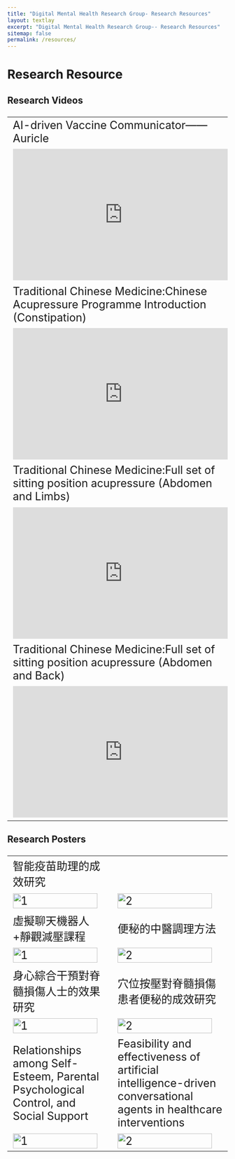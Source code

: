 ```yaml
---
title: "Digital Mental Health Research Group- Research Resources"
layout: textlay
excerpt: "Digital Mental Health Research Group-- Research Resources"
sitemap: false
permalink: /resources/
---
```


# Research Resource

## Research Videos

<style scoped>
table {
  font-size: 25px;
}
</style>

<table>
   <tr>
      <td>
         AI-driven Vaccine Communicator——Auricle    
      </td>
      <td>
         Spinal Cord Injury Exercises 
      </td>
   </tr>
   <tr>
      <td style="padding-right:10px;">
         <iframe width="500px" height="300px" src="https://www.youtube.com/embed/BLwYI15MzEE" frameborder="0" allow="accelerometer; autoplay; clipboard-write; encrypted-media; gyroscope; picture-in-picture" allowfullscreen></iframe>
      </td>
      <td style="padding-right:10px;">
         <iframe width="500px" height="300px" src="https://www.youtube.com/embed/zxGHR84AUjw" frameborder="0" allow="accelerometer; autoplay; clipboard-write; encrypted-media; gyroscope; picture-in-picture" allowfullscreen></iframe>
      </td>
   </tr>
   <tr>
      <td>
         Traditional Chinese Medicine:Chinese Acupressure Programme Introduction (Constipation)    
      </td>
      <td>
         中醫學：中醫穴位按壓手法介紹（便秘）
      </td>
   </tr>
   <tr>
      <td style="padding-right:10px;">
         <iframe width="500px" height="300px" src="https://www.youtube.com/embed/ImZCn3zD9-k" frameborder="0" allow="accelerometer; autoplay; clipboard-write; encrypted-media; gyroscope; picture-in-picture" allowfullscreen></iframe>
      </td>
      <td style="padding-right:10px;">
         <iframe width="500px" height="300px" src="https://www.youtube.com/embed/O4IbUtrbtV8" frameborder="0" allow="accelerometer; autoplay; clipboard-write; encrypted-media; gyroscope; picture-in-picture" allowfullscreen></iframe>
      </td>
   </tr>
   <tr>
      <td>
         Traditional Chinese Medicine:Full set of sitting position acupressure (Abdomen and Limbs)   
      </td>
      <td>
         中醫學：整套平臥位穴位按摩流程
      </td>
   </tr>
   <tr>
      <td style="padding-right:10px;">
         <iframe width="500px" height="300px" src="https://www.youtube.com/embed/Mynn1VStUMQ" frameborder="0" allow="accelerometer; autoplay; clipboard-write; encrypted-media; gyroscope; picture-in-picture" allowfullscreen></iframe>
      </td>
      <td style="padding-right:10px;">
         <iframe width="500px" height="300px" src="https://www.youtube.com/embed/AM7z0TH3-Fo" frameborder="0" allow="accelerometer; autoplay; clipboard-write; encrypted-media; gyroscope; picture-in-picture" allowfullscreen></iframe>
      </td>
   </tr>
   <tr>
      <td>
         Traditional Chinese Medicine:Full set of sitting position acupressure (Abdomen and Back)   
      </td>
      <td>
         中醫學：整套正坐位穴位按摩流程
      </td>
   </tr>
   <tr>
      <td style="padding-right:10px;">
         <iframe width="500px" height="300px" src="https://www.youtube.com/embed/8EjnVK0Np90" frameborder="0" allow="accelerometer; autoplay; clipboard-write; encrypted-media; gyroscope; picture-in-picture" allowfullscreen></iframe>
      </td>
      <td style="padding-right:10px;">
         <iframe width="500px" height="300px" src="https://www.youtube.com/embed/u4gnkDJvMTw" frameborder="0" allow="accelerometer; autoplay; clipboard-write; encrypted-media; gyroscope; picture-in-picture" allowfullscreen></iframe>
      </td>
   </tr>
</table>

## Research Posters

<table>
   <tr>
      <td>
         智能疫苗助理的成效研究
      </td>
   </tr>
   <tr>
      <td> <img src="{{ site.url }}{{ site.baseurl }}/images/poster/AI chatbot1.png"  alt="1" width="95%"></td>
      <td><img src="{{ site.url }}{{ site.baseurl }}/images/poster/AI chatbot2.png" alt="2" width="95%"></td>
   </tr>
   <tr>
      <td>
         虛擬聊天機器人+靜觀減壓課程
      </td>
      <td>
         便秘的中醫調理方法
      </td>
   </tr>
   <tr>
      <td> <img src="{{ site.url }}{{ site.baseurl }}/images/poster/Mindfulness1.png"  alt="1" width="95%"></td>
      <td><img src="{{ site.url }}{{ site.baseurl }}/images/poster/TCM_Talk.png" alt="2" width="95%"></td>
   </tr>
   <tr>
      <td>
         身心綜合干預對脊髓損傷人士的效果研究 
      </td>
      <td>
         穴位按壓對脊髓損傷患者便秘的成效研究
      </td>
   </tr>
   <tr>
      <td> <img src="{{ site.url }}{{ site.baseurl }}/images/poster/PPI.jpeg"  alt="1" width="95%"></td>
      <td><img src="{{ site.url }}{{ site.baseurl }}/images/poster/TCM.jpeg" alt="2" width="95%"></td>
   </tr>
   <tr>
      <td>
         Relationships among Self-Esteem, Parental Psychological Control, and Social Support
      </td>
      <td>
         Feasibility and effectiveness of artificial intelligence-driven conversational agents in healthcare interventions
      </td>
   </tr>
   <tr>
      <td> <img src="{{ site.url }}{{ site.baseurl }}/images/poster/FYP_Poster.png"  alt="1" width="95%"></td>
      <td><img src="{{ site.url }}{{ site.baseurl }}/images/poster/SR_Poster.png" alt="2" width="95%"></td>
   </tr>
</table>
